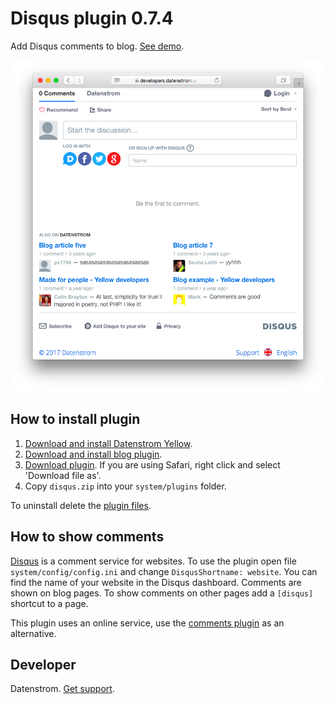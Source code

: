 Disqus plugin 0.7.4
===================
Add Disqus comments to blog. [See demo](https://developers.datenstrom.se/plugins/blog/made-for-people).

<p align="center"><img src="disqus-screenshot.png?raw=true" alt="Screenshot"></p>

## How to install plugin

1. [Download and install Datenstrom Yellow](https://github.com/datenstrom/yellow/).
2. [Download and install blog plugin](https://github.com/datenstrom/yellow-plugins/tree/master/blog).
3. [Download plugin](https://github.com/datenstrom/yellow-plugins/raw/master/zip/disqus.zip). If you are using Safari, right click and select 'Download file as'.
4. Copy `disqus.zip` into your `system/plugins` folder.

To uninstall delete the [plugin files](update.ini).

## How to show comments

[Disqus](http://disqus.com) is a comment service for websites. To use the plugin open file `system/config/config.ini` and change `DisqusShortname: website`. You can find the name of your website in the Disqus dashboard. Comments are shown on blog pages. To show comments on other pages add a `[disqus]` shortcut to a page.

This plugin uses an online service, use the [comments plugin](https://github.com/wunderfeyd/yellow-comments) as an alternative.

## Developer

Datenstrom. [Get support](https://developers.datenstrom.se/help/support).


